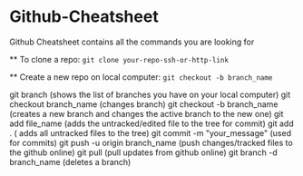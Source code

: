 # Github-Cheatsheet
Github Cheatsheet contains all the commands you are looking for


** To clone a repo: 
``` git clone your-repo-ssh-or-http-link ```

** Create a new repo on local computer: 
``` git checkout -b branch_name ```

git branch (shows the list of branches you have on your local computer)
git checkout branch_name (changes branch)
git checkout -b branch_name (creates a new branch and changes the active branch to the new one)
git add file_name (adds the untracked/edited file to the tree for commit)
git add . ( adds all untracked files to the tree)
git commit -m "your_message" (used for commits)
git push -u origin branch_name (push changes/tracked files to the github online)
git pull (pull updates from github online)
git branch -d branch_name (deletes a branch)

